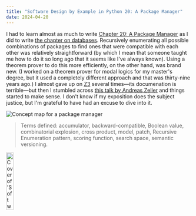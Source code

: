 ```yaml
---
title: "Software Design by Example in Python 20: A Package Manager"
date: 2024-04-20
---
```


I had to learn almost as much to write [Chapter 20: A Package Manager][sdxpy_pack]
as I did to write [the chapter on databases][sdxpy_db].
Recursively enumerating all possible combinations of packages
to find ones that were compatible with each other
was relatively straightforward
(by which I mean that
someone taught me how to do it so long ago
that it seems like I've always known).
Using a theorem prover to do this more efficiently,
on the other hand,
was brand new.
(I worked on a theorem prover for modal logics for my master's degree,
but it used a completely different approach and that was thirty-nine years ago.)
I almost gave up on [Z3][z3] several times—its documenation is terrible—but
then I stumbled across [this talk by Andreas Zeller][zeller_talk]
and things started to make sense.
I don't know if my exposition does the subject justice,
but I'm grateful to have had an excuse to dive into it.

<img class="centered" src="@root/sdxpy/pack/concept_map.svg" alt="Concept map for a package manager"/>

> Terms defined: accumulator, backward-compatible, Boolean value, combinatorial explosion, cross product, model, patch, Recursive Enumeration pattern, scoring function, search space, semantic versioning.

<a href="https://www.routledge.com/Software-Design-by-Example-A-Tool-Based-Introduction-with-Python/Wilson/p/book/9781032725215"><img src="@root/sdxpy/sdxpy-cover.png" alt="Cover of 'Software Design by Example'" width="20%" class="centered">
</a>

[sdxpy_db]: @root/sdxpy/db/
[sdxpy_pack]: @root/sdxpy/pack/
[z3]: https://en.wikipedia.org/wiki/Z3_Theorem_Prover
[zeller_talk]: https://www.fuzzingbook.org/html/AcademicPrototyping.html
